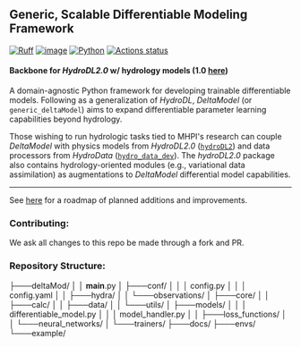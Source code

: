 ## Generic, Scalable Differentiable Modeling Framework

[![Ruff](https://img.shields.io/endpoint?url=https://raw.githubusercontent.com/astral-sh/ruff/main/assets/badge/v2.json)](https://github.com/astral-sh/ruff)
[![image](https://img.shields.io/pypi/l/ruff.svg)](https://github.com/astral-sh/ruff/blob/main/LICENSE)
[![Python](https://img.shields.io/badge/python-3.10%20%7C%203.11-blue)]()
[![Actions status](https://github.com/astral-sh/ruff/workflows/CI/badge.svg)](https://github.com/astral-sh/ruff/actions)

#### Backbone for *HydroDL2.0* w/ hydrology models (1.0 [here](https://github.com/mhpi/hydroDL))

A domain-agnostic Python framework for developing trainable differentiable models.
Following as a generalization of *HydroDL*, *DeltaModel* (or `generic_deltaModel`) aims
to expand differentiable parameter learning capabilities beyond hydrology. 

Those wishing to run hydrologic tasks tied to MHPI's research can couple *DeltaModel*
with physics models from *HydroDL2.0* ([`hydroDL2`](https://github.com/mhpi/hydroDL2)) and data processors from *HydroData* 
([`hydro_data_dev`](https://github.com/mhpi/hydro_data_dev)). The *hydroDL2.0* package also
contains hydrology-oriented modules (e.g., variational data assimilation) as augmentations to *DeltaModel* differential
model capabilities.


---
See [here](https://github.com/orgs/mhpi/projects/4) for a roadmap of planned additions and improvements.

<!-- ### Maintainers:
See Pyproject.toml for information. -->

### Contributing:
We ask all changes to this repo be made through a fork and PR.


### Repository Structure:

├───deltaMod/
│   │   __main__.py
│   ├───conf/
│   │   │   config.py
│   │   │   config.yaml
│   │   ├───hydra/
│   │   └───observations/
│   ├───core/
│   │   ├───calc/
│   │   ├───data/
│   │   └───utils/
│   ├───models/
│   │   │   differentiable_model.py
│   │   │   model_handler.py
│   │   ├───loss_functions/
│   │   └───neural_networks/
│   └───trainers/
├───docs/
├───envs/
└───example/

